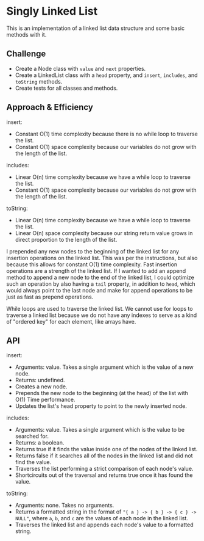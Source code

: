 # Singly Linked List

This is an implementation of a linked list data structure and some basic methods with it.

## Challenge

- Create a Node class with `value` and `next` properties.
- Create a LinkedList class with a `head` property, and `insert`, `includes`, and `toString` methods.
- Create tests for all classes and methods.

## Approach & Efficiency

insert:

- Constant O(1) time complexity because there is no while loop to traverse the list.
- Constant O(1) space complexity because our variables do not grow with the length of the list.

includes:

- Linear O(n) time complexity because we have a while loop to traverse the list.
- Constant O(1) space complexity because our variables do not grow with the length of the list.

toString:

- Linear O(n) time complexity because we have a while loop to traverse the list.
- Linear O(n) space complexity because our string return value grows in direct proportion to the length of the list.

I prepended any new nodes to the beginning of the linked list for any insertion operations on the linked list. This was per the instructions, but also because this allows for constant O(1) time complexity. Fast insertion operations are a strength of the linked list. If I wanted to add an append method to append a new node to the end of the linked list, I could optimize such an operation by also having a `tail` property, in addition to `head`, which would always point to the last node and make for append operations to be just as fast as prepend operations.

While loops are used to traverse the linked list. We cannot use for loops to traverse a linked list because we do not have any indexes to serve as a kind of "ordered key" for each element, like arrays have.

## API

insert:

- Arguments: value. Takes a single argument which is the value of a new node.
- Returns: undefined.
- Creates a new node.
- Prepends the new node to the beginning (at the head) of the list with O(1) Time performance.
- Updates the list's head property to point to the newly inserted node.

includes:

- Arguments: value. Takes a single argument which is the value to be searched for.
- Returns: a boolean.
- Returns true if it finds the value inside one of the nodes of the linked list.
- Returns false if it searches all of the nodes in the linked list and did not find the value.
- Traverses the list performing a strict comparison of each node's value.
- Shortcircuits out of the traversal and returns true once it has found the value.

toString:

- Arguments: none. Takes no arguments.
- Returns a formatted string in the format of `"{ a } -> { b } -> { c } -> NULL"`, where `a`, `b`, and `c` are the values of each node in the linked list.
- Traverses the linked list and appends each node's value to a formatted string.
